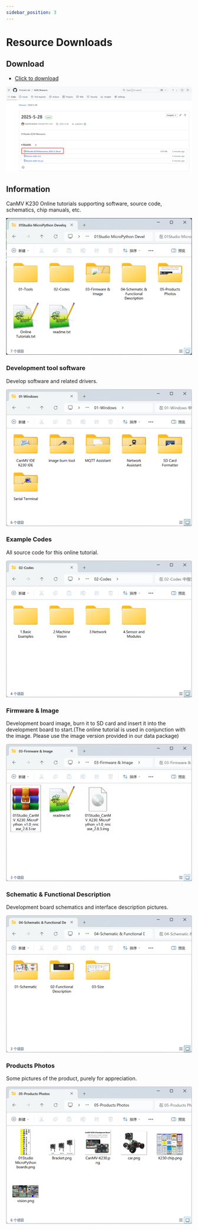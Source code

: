 ```yaml
---
sidebar_position: 3
---
```


# Resource Downloads

## Download

- [Click to download](https://github.com/01studio-lab/K230_Resource/releases/tag/2025-5-28)

![download](./img/download/download0.png)

## Information

CanMV K230 Online tutorials supporting software, source code, schematics, chip manuals, etc.

![download](./img/download/download1.png)

### Development tool software

Develop software and related drivers.

![download](./img/download/download2.png)

### Example Codes

All source code for this online tutorial.

![download](./img/download/download3.png)

### Firmware & Image

Development board image, burn it to SD card and insert it into the development board to start.(The online tutorial is used in conjunction with the image. Please use the image version provided in our data package)

![download](./img/download/download4.png)

### Schematic & Functional Description

Development board schematics and interface description pictures.

![download](./img/download/download5.png)

### Products Photos

Some pictures of the product, purely for appreciation.

![download](./img/download/download7.png)